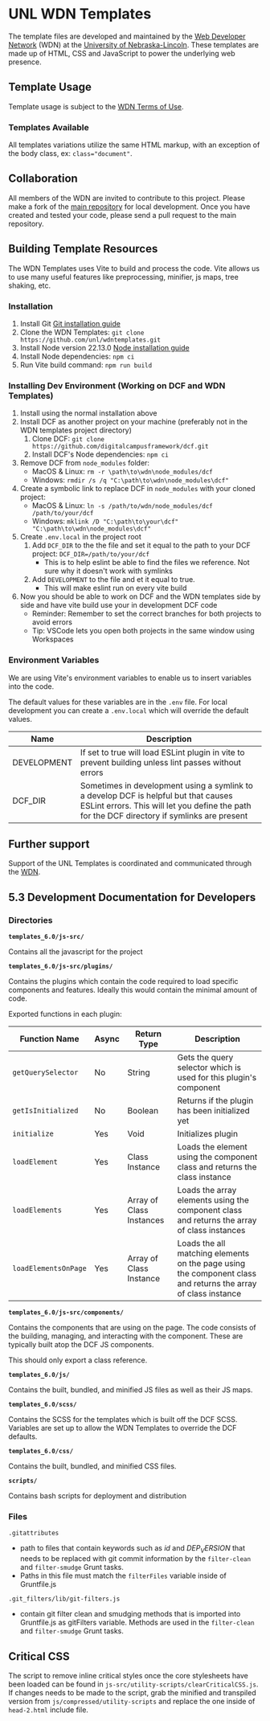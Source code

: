 # UNL WDN Templates

The template files are developed and maintained by the [Web Developer Network](https://wdn.unl.edu/) (WDN) at the [University of Nebraska-Lincoln](https://www.unl.edu/). These templates are made up of HTML, CSS and JavaScript to power the underlying web presence.

## Template Usage

Template usage is subject to the [WDN Terms of Use](https://wdn.unl.edu/about-framework/terms-use/).

### Templates Available

All templates variations utilize the same HTML markup, with an exception of the body class, ex: `class="document"`.

## Collaboration

All members of the WDN are invited to contribute to this project. Please make a fork of the [main repository](https://github.com/unl/wdntemplates) for local development. Once you have created and tested your code, please send a pull request to the main repository.

## Building Template Resources

The WDN Templates uses Vite to build and process the code. Vite allows us to use
many useful features like preprocessing, minifier, js maps, tree shaking, etc.

### Installation

1. Install Git [Git installation guide](https://git-scm.com/book/en/v2/Getting-Started-Installing-Git)
2. Clone the WDN Templates: `git clone https://github.com/unl/wdntemplates.git`
3. Install Node version 22.13.0 [Node installation guide](https://nodejs.org/en/download)
4. Install Node dependencies: `npm ci`
5. Run Vite build command: `npm run build`

### Installing Dev Environment (Working on DCF and WDN Templates)

1. Install using the normal installation above
2. Install DCF as another project on your machine (preferably not in the WDN templates project directory)
    1. Clone DCF: `git clone https://github.com/digitalcampusframework/dcf.git`
    2. Install DCF's Node dependencies: `npm ci`
3. Remove DCF from `node_modules` folder:
    - MacOS & Linux: `rm -r \path\to\wdn\node_modules/dcf`
    - Windows: `rmdir /s /q "C:\path\to\wdn\node_modules\dcf"`
4. Create a symbolic link to replace DCF in `node_modules` with your cloned project:
    - MacOS & Linux: `ln -s /path/to/wdn/node_modules/dcf /path/to/your/dcf`
    - Windows: `mklink /D "C:\path\to\your\dcf" "C:\path\to\wdn\node_modules\dcf"`
5. Create `.env.local` in the project root
    1. Add `DCF_DIR` to the the file and set it equal to the path to your DCF project: `DCF_DIR=/path/to/your/dcf`
        - This is to help eslint be able to find the files we reference. Not sure why it doesn't work with symlinks
    2. Add `DEVELOPMENT` to the file and et it equal to true.
        - This will make eslint run on every vite build
6. Now you should be able to work on DCF and the WDN templates side by side and have vite build use your in development DCF code
    - Reminder: Remember to set the correct branches for both projects to avoid errors
    - Tip: VSCode lets you open both projects in the same window using Workspaces

### Environment Variables

We are using Vite's environment variables to enable us to insert variables into the code.

The default values for these variables are in the `.env` file. For local
development you can create a `.env.local` which will override the default values.

| Name        | Description |
| ----------- | ----------- |
| DEVELOPMENT | If set to true will load ESLint plugin in vite to prevent building unless lint passes without errors |
| DCF_DIR     |    Sometimes in development using a symlink to a develop DCF is helpful but that causes ESLint errors. This will let you define the path for the DCF directory if symlinks are present |

## Further support

Support of the UNL Templates is coordinated and communicated through the [WDN](https://wdn.unl.edu/).

## 5.3 Development Documentation for Developers

### Directories

__`templates_6.0/js-src/`__

Contains all the javascript for the project

__`templates_6.0/js-src/plugins/`__

Contains the plugins which contain the code required to load specific components
and features. Ideally this would contain the minimal amount of code.

Exported functions in each plugin:

| Function Name           | Async | Return Type              | Description |
| ----------------------- | ----- | ------------------------ | ----------- |
| `getQuerySelector`      | No    | String                   | Gets the query selector which is used for this plugin's component |
| `getIsInitialized`      | No    | Boolean                  | Returns if the plugin has been initialized yet |
| `initialize`            | Yes   | Void                     | Initializes plugin |
| `loadElement`           | Yes   | Class Instance           | Loads the element using the component class and returns the class instance |
| `loadElements`          | Yes   | Array of Class Instances | Loads the array elements using the component class and returns the array of class instances |
| `loadElementsOnPage`    | Yes   | Array of Class Instance  | Loads the all matching elements on the page using the component class and returns the array of class instance |

__`templates_6.0/js-src/components/`__

Contains the components that are using on the page. The code consists of the
building, managing, and interacting with the component. These are typically
built atop the DCF JS components.

This should only export a class reference.

__`templates_6.0/js/`__

Contains the built, bundled, and minified JS files as well as their JS maps.

__`templates_6.0/scss/`__

Contains the SCSS for the templates which is built off the DCF SCSS. Variables
are set up to allow the WDN Templates to override the DCF defaults.

__`templates_6.0/css/`__

Contains the built, bundled, and minified CSS files.

__`scripts/`__

Contains bash scripts for deployment and distribution

### Files

`.gitattributes`

* path to files that contain keywords such as $id$ and $DEP_VERSION$ that needs to be replaced with git commit
information by the `filter-clean` and `filter-smudge` Grunt tasks.
* Paths in this file must match the `filterFiles` variable inside of Gruntfile.js

`.git_filters/lib/git-filters.js`

* contain git filter clean and smudging methods that is imported into Gruntfile.js as gitFilters variable. Methods
are used in the `filter-clean` and `filter-smudge` Grunt tasks.

## Critical CSS

The script to remove inline critical styles once the core stylesheets have been loaded can be found in
`js-src/utility-scripts/clearCriticalCSS.js`. If changes needs to be made to the script, grab the minified and
transpiled version from `js/compressed/utility-scripts` and replace the one inside  of `head-2.html` include file.
